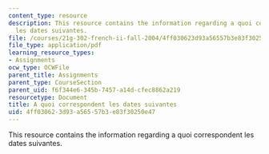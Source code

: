 ```yaml
---
content_type: resource
description: This resource contains the information regarding a quoi correspondent
  les dates suivantes.
file: /courses/21g-302-french-ii-fall-2004/4ff030623d93a56557b3e83f30250e47_MIT21G_302_F04_doss8_pt2_A.pdf
file_type: application/pdf
learning_resource_types:
- Assignments
ocw_type: OCWFile
parent_title: Assignments
parent_type: CourseSection
parent_uid: f6f344e6-345b-7457-a14d-cfec8862a219
resourcetype: Document
title: A quoi correspondent les dates suivantes
uid: 4ff03062-3d93-a565-57b3-e83f30250e47
---
```

This resource contains the information regarding a quoi correspondent les dates suivantes.


